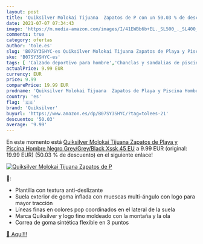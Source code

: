 ```yaml
---
layout: post
title: 'Quiksilver Molokai Tijuana  Zapatos de P con un 50.03 % de descuento'
date: 2021-07-07 07:34:43
image: 'https://m.media-amazon.com/images/I/41EWBb6b+EL._SL500_._SL400_.jpg'
comments: true
category: ofertas
author: 'tole.es'
slug: 'B07SY3SHYC-es Quiksilver Molokai Tijuana Zapatos de Playa y Piscina...'
sku: 'B07SY3SHYC-es'
tags: [ 'Calzado deportivo para hombre','Chanclas y sandalias de piscina para hombre','Zapatillas y calzado deportivo para hombre','Zapatos','Zapatos para hombre','Zapatos y complementos','quiksilver','zapatos', ]
actualPrice: 9.99 EUR
currency: EUR
price: 9.99
comparePrice: 19.99 EUR
prodname: 'Quiksilver Molokai Tijuana  Zapatos de Playa y Piscina Hombre  Negro  Grey/Grey/Black Xssk   45 EU'
country: 'es'
flag: '🇪🇸'
brand: 'Quiksilver'
buyurl: 'https://www.amazon.es/dp/B07SY3SHYC/?tag=tolees-21'
descuento: '50.03'
average: '9.99'
---
```


En este momento está [Quiksilver Molokai Tijuana  Zapatos de Playa y Piscina Hombre  Negro  Grey/Grey/Black Xssk   45 EU](https://www.amazon.es/dp/B07SY3SHYC/?tag=tolees-21) a 9.99 EUR (original: 19.99 EUR) (50.03 %  de descuento) en el siguiente enlace!

[![Quiksilver Molokai Tijuana  Zapatos de P](https://m.media-amazon.com/images/I/41EWBb6b+EL._SL500_._SL400_.jpg)](https://www.amazon.es/dp/B07SY3SHYC/?tag=tolees-21)

🔎:

- Plantilla con textura anti-deslizante
- Suela exterior de goma inflada con muescas multi-ángulo con logo para mayor tracción
- Líneas finas en colores pop coordinados en el lateral de la suela
- Marca Quiksilver y logo fino moldeado con la montaña y la ola
- Correa de goma sintética flexible en 3 puntos

[🛒 Aquí!!!](https://www.amazon.es/dp/B07SY3SHYC/?tag=tolees-21)
